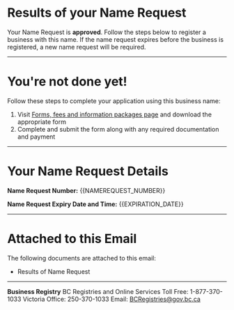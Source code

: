 # Results of your Name Request

Your Name Request is **approved**. Follow the steps below to register a business with this name. If the name request expires before the business is registered, a new name request will be required.

---

# You\'re not done yet!

Follow these steps to complete your application using this business name:

1. Visit [Forms, fees and information packages page]({{CORP_FORMS_URL}}) and download the appropriate form
2. Complete and submit the form along with any required documentation and payment

---

# Your Name Request Details

**Name Request Number:**
{{NAMEREQUEST_NUMBER}}

**Name Request Expiry Date and Time:**
{{EXPIRATION_DATE}}

---

# Attached to this Email

The following documents are attached to this email:

* Results of Name Request

---

**Business Registry**
BC Registries and Online Services
Toll Free: 1-877-370-1033
Victoria Office: 250-370-1033
Email: [BCRegistries@gov.bc.ca](BCRegistries@gov.bc.ca)